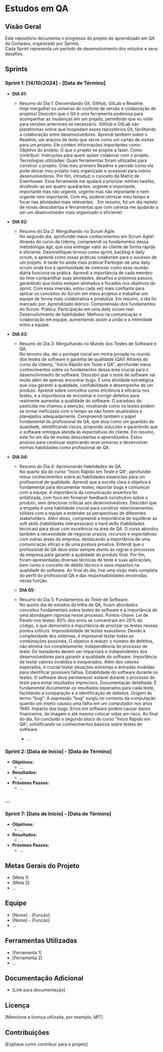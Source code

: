 # Estudos em QA

## Visão Geral


Este repositório documenta o progresso do projeto de aprendizado em QA da Compass, organizado por Sprints.<br>
Cada Sprint representa um período de desenvolvimento dos estudos e seus desafios.

## Sprints

### Sprint 1: [14/10/2024] - [Data de Término]

* **DIA 01:**
    * Resumo do Dia 1: Desvendando Git, GitHub, GitLab e Readme.<br>
Hoje mergulhei no universo do controle de versão e colaboração de projetos! Descobri que o Git é uma ferramenta poderosa para acompanhar as mudanças em um projeto, permitindo que eu volte para versões anteriores se necessário. GitHub e GitLab são plataformas online que hospedam esses repositórios Git, facilitando a colaboração entre desenvolvedores.
Aprendi também sobre o Readme, um arquivo de texto que serve como um cartão de visitas para um projeto. Ele contém informações importantes como:
Objetivo do projeto: O que o projeto se propõe a fazer.
Como contribuir: Instruções para quem quiser colaborar com o projeto.
Tecnologias utilizadas: Quais ferramentas foram utilizadas para construir o projeto.
Criei meu primeiro Readme e percebi como ele pode deixar meu projeto mais organizado e acessível para outros desenvolvedores.
Por fim, introduzi o conceito da Matriz de Eisenhower. Essa ferramenta me ajudará a priorizar minhas tarefas, dividindo-as em quatro quadrantes: urgente e importante, importante mas não urgente, urgente mas não importante e nem urgente nem importante. Com ela, poderei otimizar meu tempo e focar nas atividades mais relevantes.   
Em resumo, foi um dia repleto de novas descobertas e ferramentas que com certeza me ajudarão a ser um desenvolvedor mais organizado e eficiente!
    
* **DIA 02:**
    * Resumo do Dia 2: Mergulhando no Scrum Agile.<br>
No segundo dia, aprofundei meus conhecimentos em Scrum Agile! Através do curso da Udemy, compreendi os fundamentos dessa metodologia ágil, que visa entregar valor ao cliente de forma rápida e eficiente. Desmistifiquei termos como sprint, backlog e daily scrum, e aprendi como essas práticas colaboram para o sucesso de um projeto.
A tarde foi ainda mais prática! Participei de uma daily scrum onde tive a oportunidade de vivenciar como essa reunião diária funciona na prática. Aprendi a importância de cada membro do time compartilhar suas atividades, desafios e próximos passos, garantindo que todos estejam alinhados e focados nos objetivos do sprint.
Com essa imersão, estou cada vez mais confiante para aplicar os conceitos do Scrum em meus projetos e trabalhar em equipe de forma mais colaborativa e produtiva.
Em resumo, o dia foi marcado por;
Aprendizado teórico: Compreensão dos fundamentos do Scrum.
Prática: Participação em uma daily scrum real.
Desenvolvimento de habilidades: Melhora na comunicação e colaboração em equipe, aumentando assim a união e a intimidade entre a equipe.

* **DIA 03:**
    * Resumo do Dia 3: Mergulhando no Mundo dos Testes de Software e QA.<br>
No terceiro dia, dei o pontapé inicial em minha jornada no mundo dos testes de software e garantia de qualidade (QA)! Através do curso da Udemy, "Início Rápido em Teste e QA", aprofundei meus conhecimentos sobre os fundamentos dessa área crucial para o desenvolvimento de software.
Descobri que o teste de software vai muito além de apenas encontrar bugs. É uma atividade estratégica que visa garantir a qualidade, confiabilidade e desempenho de um produto. Aprendi sobre conceitos como eficiência e eficácia nos testes, e a importância de encontrar e corrigir defeitos para realmente aumentar a qualidade do software.
O paradoxo do pesticida me chamou a atenção, mostrando como os testes podem se tornar ineficazes com o tempo se não forem atualizados e planejados adequadamente. Compreendi também o papel fundamental do profissional de QA, que atua como um guardião da qualidade, identificando riscos, propondo soluções e garantindo que o software entregue atenda às expectativas do cliente.
Em resumo, este foi um dia de muitas descobertas e aprendizados. Estou ansioso para continuar explorando esse universo e desenvolver minhas habilidades como profissional de QA.
  
* **DIA 04:**
    * Resumo do Dia 4: Aprimorando Habilidades de QA.<br>
No quarto dia do curso "Início Rápido em Teste e QA", aprofundei meus conhecimentos sobre as habilidades essenciais para um profissional de qualidade. Aprendi que a escrita clara e objetiva é fundamental para documentar testes, reportar bugs e comunicar com a equipe. A importância da comunicação assertiva foi enfatizada, com foco em fornecer feedback construtivo sobre o produto, sem direcionar críticas aos desenvolvedores.
Descobri que a empatia é uma habilidade crucial para construir relacionamentos sólidos com a equipe e entender as perspectivas de diferentes stakeholders. Além disso, compreendi a importância de equilibrar as soft skills (habilidades interpessoais) e hard skills (habilidades técnicas) para atuar com excelência na área de QA.
O curso abordou também a necessidade de negociar prazos, recursos e expectativas com outras áreas da empresa, destacando a importância de uma comunicação eficaz e de uma postura proativa. Entendi que o profissional de QA deve estar sempre atento às regras e processos da empresa para garantir a qualidade do produto final.
Por fim, foram apresentadas diversas técnicas de teste e suas aplicações, bem como o conceito de débito técnico e seus impactos na qualidade do software. Ao final do dia, tive uma visão mais completa do perfil do profissional QA e das responsabilidades envolvidas nessa função.

  * **DIA 05:**
  * Resumo do Dia 5: Fundamentos do Teste de Software.<br>
No quinto dia de estudos da trilha de QA, foram abordados conceitos fundamentais sobre testes de software e a importância de uma abordagem rigorosa nesse processo.
Pontos-chave:
Lei de Pareto nos testes: 80% dos erros se concentram em 20% do código, o que demonstra a importância de priorizar os testes nesses pontos críticos.
Impossibilidade de testes exaustivos: Devido à complexidade dos sistemas, é impossível testar todas as combinações possíveis. O objetivo é reduzir o número de defeitos, não eliminá-los completamente.
Independência do processo de teste: Os testadores devem ser imparciais e independentes dos desenvolvedores para garantir a qualidade do software.
Importância de testar valores inválidos e inesperados: Além dos valores esperados, é crucial testar situações extremas e entradas inválidas para identificar possíveis falhas.
Estabilidade do software durante os testes: O software deve permanecer estável durante o processo de teste para evitar resultados imprecisos.
Documentação detalhada: É fundamental documentar os resultados esperados para cada teste, facilitando a comparação e a identificação de defeitos.
Origem do termo "bug": A expressão "bug" surgiu no contexto da computação quando um inseto causou uma falha em um computador nos anos 1940.
Impacto dos bugs: Erros em software podem causar danos financeiros, de imagem e até mesmo colocar vidas em risco.
Ao final do dia, foi concluído o segundo bloco do curso "Início Rápido em QA", solidificando os conhecimentos básicos sobre testes de software.
    * ...

### Sprint 2: [Data de Início] - [Data de Término]

* **Objetivos:**
    * ...
* **Resultados:**
    * ...
* **Próximos Passos:**
    * ...

### ...

### Sprint 7: [Data de Início] - [Data de Término]

* **Objetivos:**
    * ...
* **Resultados:**
    * ...
* **Próximos Passos:**
    * ...

## Metas Gerais do Projeto

* [Meta 1]
* [Meta 2]
* ...

## Equipe

* [Nome] - [Função]
* [Nome] - [Função]
* ...

## Ferramentas Utilizadas

* [Ferramenta 1]
* [Ferramenta 2]
* ...

## Documentação Adicional

* [Link para documentação]

## Licença

[Mencione a licença utilizada, por exemplo, MIT]

## Contribuições

[Explique como contribuir para o projeto]
